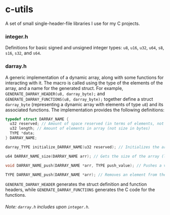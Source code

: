 # c-utils

A set of small single-header-file libraries I use for my C projects.

### integer.h

Definitions for basic signed and unsigned integer types: `u8`, `u16`, `u32`, `u64`, `s8`, `s16`, `s32`, and `s64`.

### darray.h

A generic implementation of a dynamic array, along with some functions for interacting with it. The macro is called using the type of the elements of the array, and a name for the generated struct. For example, `GENERATE_DARRAY_HEADER(u8, darray_byte);` and `GENERATE_DARRAY_FUNCTIONS(u8, darray_byte);` together define a struct `darray_byte` (representing a dynamic array with elements of type `u8`) and its associated functions. The implementation provides the following definitions:

```c
typedef struct DARRAY_NAME {
  u32 reserved; // Amount of space reserved (in terms of elements, not bytes)
  u32 length; // Amount of elements in array (not size in bytes)
  TYPE *data;
} DARRAY_NAME;

darray_TYPE initialize_DARRAY_NAME(u32 reserved); // Initializes the array

u64 DARRAY_NAME_size(DARRAY_NAME arr); // Gets the size of the array (length * sizeof(TYPE))

void DARRAY_NAME_push(DARRAY_NAME *arr, TYPE push_value); // Pushes a value to the end of the array.

TYPE DARRAY_NAME_push(DARRAY_NAME *arr); // Removes an element from the end of the array and returns its value.
```

`GENERATE_DARRAY_HEADER` generates the struct definition and function headers, while `GENERATE_DARRAY_FUNCTIONS` generates the C code for the functions.

###### Note: `darray.h` includes upon `integer.h`.
